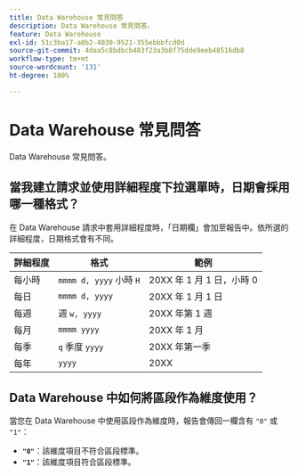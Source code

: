 ```yaml
---
title: Data Warehouse 常見問答
description: Data Warehouse 常見問答。
feature: Data Warehouse
exl-id: 51c3ba17-a8b2-4030-9521-355ebbbfcd0d
source-git-commit: 4daa5c8bdbcb483f23a3b8f75dde9eeb48516db8
workflow-type: tm+mt
source-wordcount: '131'
ht-degree: 100%

---
```


# Data Warehouse 常見問答

Data Warehouse 常見問答。

## 當我建立請求並使用詳細程度下拉選單時，日期會採用哪一種格式？

在 Data Warehouse 請求中套用詳細程度時，「日期欄」會加至報告中。依所選的詳細程度，日期格式會有不同。

| 詳細程度 | 格式 | 範例 |
| --- | --- | --- |
| 每小時 | `mmmm d, yyyy` 小時 `H` | 20XX 年 1 月 1 日，小時 0 |
| 每日 | `mmmm d, yyyy` | 20XX 年 1 月 1 日 |
| 每週 | 週 `w, yyyy` | 20XX 年第 1 週 |
| 每月 | `mmmm yyyy` | 20XX 年 1 月 |
| 每季 | `q` 季度 `yyyy` | 20XX 年第一季 |
| 每年 | `yyyy` | 20XX |

## Data Warehouse 中如何將區段作為維度使用？

當您在 Data Warehouse 中使用區段作為維度時，報告會傳回一欄含有 `"0"` 或 `"1"`：

* **`"0"`**：該維度項目不符合區段標準。
* **`"1"`**：該維度項目符合區段標準。
